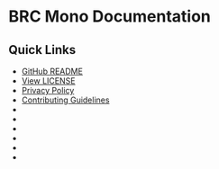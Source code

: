 # BRC Mono Documentation

## Quick Links

- [GitHub README](https://github.com/chris-c-thomas/brc-mono/blob/main/README.md)
- [View LICENSE](https://github.com/chris-c-thomas/brc-mono/blob/main/LICENSE.txt)
- [Privacy Policy](privacy-policy.md)
- [Contributing Guidelines](https://github.com/chris-c-thomas/brc-mono/blob/main/CONTRIBUTING.md)
- []()
- []()
- []()
- []()
- []()
- []()
